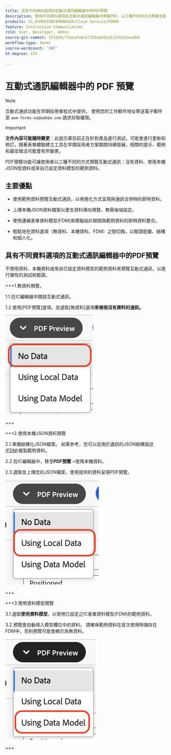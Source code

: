 ```yaml
---
title: 具有不同資料選項的互動式通訊編輯器中的PDF預覽
description: 使用不同資料選項在互動式通訊編輯器中預覽PDF，以三種不同的方式預覽互動式通訊。
products: SG_EXPERIENCEMANAGER/Cloud Service/FORMS
feature: Interactive Communication
role: User, Developer, Admin
source-git-commit: 371838c77beafa8c67259a865b25325632bea0b0
workflow-type: tm+mt
source-wordcount: '367'
ht-degree: 15%

---
```



# 互動式通訊編輯器中的 PDF 預覽

>[!NOTE]
>
> 互動式通訊功能在早期採用者程式中提供。 使用您的工作郵件地址寄送電子郵件至 `aem-forms-ea@adobe.com` 請求存取權限。

>[!IMPORTANT]
>
> **文件內容可能隨時變更**：此提示庫目前正在針對產品進行測試，可能會進行更新和修訂。隨著表單體驗建立工具在早期採用者方案期間持續發展，相關的提示、範例和最佳做法可能會有所變更。

PDF預覽功能可讓使用者以三種不同的方式預覽互動式通訊：沒有資料、使用本機JSON型資料或來自已設定資料模型的範例資料。

## 主要優點

- 使用範例資料預覽互動式通訊，以視覺化方式呈現與通訊合併時的即時資料。

- 上傳本機JSON資料檔案以產生資料導向預覽，無需後端設定。

- 使用連線表單資料模型(FDM)來模擬設計期間與範例資料的即時資料整合。

- 輕鬆地在資料選項（無資料、本機資料、FDM）之間切換，以驗證配置、結構和個人化。

## 具有不同資料選項的互動式通訊編輯器中的PDF預覽

不使用資料、本機資料或來自已設定資料模型的範例資料來預覽互動式通訊，以進行彈性的測試和驗證。

+++1.無資料預覽。

1.1.在IC編輯器中開啟互動式通訊。

1.2.使用[PDF預覽]選項，並選取[無資料]選項&#x200B;**來檢視沒有資料的通訊。**

![尋找IC檔案](/help/forms/interactive-communication/assets/nodata.png)

+++

+++2.使用本機JSON資料預覽

2.1.準備結構化JSON檔案。 如需參考，您可以從用於通訊的JSON結構描述[(FDM)](https://experienceleague.adobe.com/en/docs/experience-manager-cloud-service/content/forms/integrate/use-form-data-model/work-with-form-data-model)複製範例資料。

2.2.在IC編輯器中，移至&#x200B;**PDF預覽** >使用本機資料。

2.3.選取並上傳您的JSON檔案，使用提供的資料呈現PDF預覽。

![尋找IC檔案](/help/forms/interactive-communication/assets/localdata.png)

+++

+++3.使用資料模型預覽 

3.1.選取&#x200B;**使用資料模型**，以使用已設定之IC表單資料模型(FDM)的範例資料。

3.2.預覽會自動填入模型欄位中的資料。 請確保範例資料在首次使用時儲存在FDM中，否則預覽可能會顯示為無資料。

![尋找IC檔案](/help/forms/interactive-communication/assets/datamodel.png)

+++

